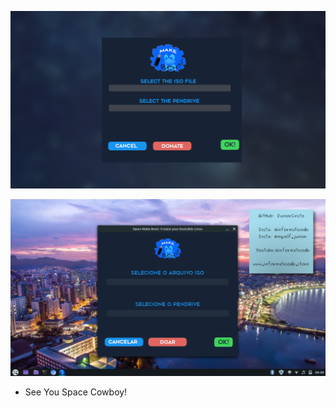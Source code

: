 
![](https://github.com/JuniorCriste/OpenMakeBoot/blob/master/assets/others/window.png)

![](https://github.com/JuniorCriste/OpenMakeBoot/blob/master/assets/others/App-ptbr.png)

- See You Space Cowboy!
